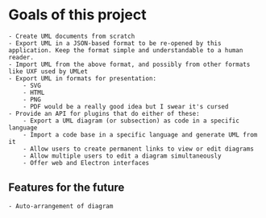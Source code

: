 # Goals of this project

	- Create UML documents from scratch
	- Export UML in a JSON-based format to be re-opened by this application. Keep the format simple and understandable to a human reader.
	- Import UML from the above format, and possibly from other formats like UXF used by UMLet
	- Export UML in formats for presentation:
		- SVG
		- HTML
		- PNG
		- PDF would be a really good idea but I swear it's cursed
	- Provide an API for plugins that do either of these:
		- Export a UML diagram (or subsection) as code in a specific language
		- Import a code base in a specific language and generate UML from it
		- Allow users to create permanent links to view or edit diagrams
		- Allow multiple users to edit a diagram simultaneously
		- Offer web and Electron interfaces

## Features for the future

	- Auto-arrangement of diagram
